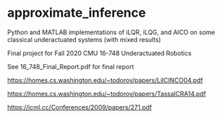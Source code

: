 # approximate_inference

Python and MATLAB implementations of iLQR, iLQG, and AICO on some classical underactuated systems (with mixed results)

Final project for Fall 2020 CMU 16-748 Underactuated Robotics

See 16_748_Final_Report.pdf for final report

https://homes.cs.washington.edu/~todorov/papers/LiICINCO04.pdf

https://homes.cs.washington.edu/~todorov/papers/TassaICRA14.pdf

https://icml.cc/Conferences/2009/papers/271.pdf
